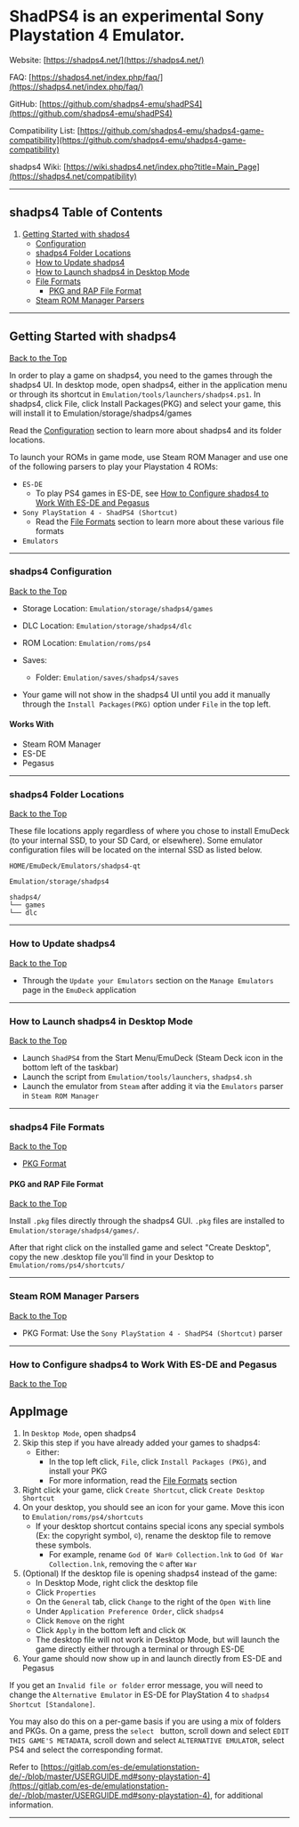 # ShadPS4 is an experimental Sony Playstation 4 Emulator.


Website: [https://shadps4.net/](https://shadps4.net/)

FAQ: [https://shadps4.net/index.php/faq/](https://shadps4.net/index.php/faq/)

GitHub: [https://github.com/shadps4-emu/shadPS4](https://github.com/shadps4-emu/shadPS4)

Compatibility List: [https://github.com/shadps4-emu/shadps4-game-compatibility](https://github.com/shadps4-emu/shadps4-game-compatibility)

shadps4 Wiki: [https://wiki.shadps4.net/index.php?title=Main_Page](https://shadps4.net/compatibility)

***

## shadps4 Table of Contents

1. [Getting Started with shadps4](#getting-started-with-shadps4)
    - [Configuration](#shadps4-configuration)
    - [shadps4 Folder Locations](#shadps4-folder-locations)
    - [How to Update shadps4](#how-to-update-shadps4)
    - [How to Launch shadps4 in Desktop Mode](#how-to-launch-shadps4-in-desktop-mode)
    - [File Formats](#shadps4-file-formats)
        - [PKG and RAP File Format](#pkg-and-rap-file-format)
    - [Steam ROM Manager Parsers](#steam-rom-manager-parsers)

***

## Getting Started with shadps4
[Back to the Top](#shadps4-table-of-contents)

In order to play a game on shadps4, you need to the games through the shadps4 UI. In desktop mode, open shadps4, either in the application menu or through its shortcut in `Emulation/tools/launchers/shadps4.ps1`. In shadps4, click File, click Install Packages(PKG) and select your game, this will install it to Emulation/storage/shadps4/games

Read the [Configuration](#shadps4-configuration) section to learn more about shadps4 and its folder locations.

To launch your ROMs in game mode, use Steam ROM Manager and use one of the following parsers to play your Playstation 4 ROMs:

* `ES-DE`
    * To play PS4 games in ES-DE, see [How to Configure shadps4 to Work With ES-DE and Pegasus](#how-to-configure-shadps4-to-work-with-es-de-and-pegasus)
* `Sony PlayStation 4 - ShadPS4 (Shortcut)`
    * Read the [File Formats](#shadps4-file-formats) section to learn more about these various file formats
* `Emulators`

***

### shadps4 Configuration
[Back to the Top](#shadps4-table-of-contents)

* Storage Location: `Emulation/storage/shadps4/games`
* DLC Location: `Emulation/storage/shadps4/dlc`
* ROM Location: `Emulation/roms/ps4`
* Saves:
    * Folder: `Emulation/saves/shadps4/saves`

* Your game will not show in the shadps4 UI until you add it manually through the `Install Packages(PKG)` option under `File` in the top left.

#### Works With
* Steam ROM Manager
* ES-DE
* Pegasus

***

### shadps4 Folder Locations
[Back to the Top](#shadps4-table-of-contents)

These file locations apply regardless of where you chose to install EmuDeck (to your internal SSD, to your SD Card, or elsewhere). Some emulator configuration files will be located on the internal SSD as listed below.

`HOME/EmuDeck/Emulators/shadps4-qt`

`Emulation/storage/shadps4`

```
shadps4/
└── games
└── dlc
```

***

### How to Update shadps4
[Back to the Top](#shadps4-table-of-contents)

* Through the `Update your Emulators` section on the `Manage Emulators` page in the `EmuDeck` application

***

### How to Launch shadps4 in Desktop Mode
[Back to the Top](#shadps4-table-of-contents)

* Launch `ShadPS4` from the Start Menu/EmuDeck (Steam Deck icon in the bottom left of the taskbar)
* Launch the script from `Emulation/tools/launchers`, `shadps4.sh`
* Launch the emulator from `Steam` after adding it via the `Emulators` parser in `Steam ROM Manager`

***

### shadps4 File Formats
[Back to the Top](#shadps4-table-of-contents)

- [PKG Format](#pkg-and-rap-file-format)

#### PKG and RAP File Format
[Back to the Top](#shadps4-file-formats)

Install `.pkg` files directly through the shadps4 GUI. `.pkg` files are installed to `Emulation/storage/shadps4/games/`.

After that right click on the installed game and select "Create Desktop", copy the new .desktop file you'll find in your Desktop to `Emulation/roms/ps4/shortcuts/`

***

### Steam ROM Manager Parsers
[Back to the Top](#shadps4-table-of-contents)

* PKG Format: Use the `Sony PlayStation 4 - ShadPS4 (Shortcut)` parser

***

### How to Configure shadps4 to Work With ES-DE and Pegasus
[Back to the Top](#shadps4-table-of-contents)

## AppImage

1. In `Desktop Mode`, open shadps4
2. Skip this step if you have already added your games to shadps4:
    * Either:
        * In the top left click, `File`, click `Install Packages (PKG)`, and install your PKG
        * For more information, read the [File Formats](#shadps4-file-formats) section
3. Right click your game, click `Create Shortcut`, click `Create Desktop Shortcut`
4. On your desktop, you should see an icon for your game. Move this icon to `Emulation/roms/ps4/shortcuts`
    * If your desktop shortcut contains special icons any special symbols (Ex: the copyright symbol, `©`), rename the desktop file to remove these symbols.
        * For example, rename `God Of War® Collection.lnk` to `God Of War Collection.lnk`, removing the `©` after `War`
5. (Optional) If the desktop file is opening shadps4 instead of the game:
    * In Desktop Mode, right click the desktop file
    * Click `Properties`
    * On the `General` tab, click `Change` to the right of the `Open With` line
    * Under `Application Preference Order`, click `shadps4`
    * Click `Remove` on the right
    * Click `Apply` in the bottom left and click `OK`
    * The desktop file will not work in Desktop Mode, but will launch the game directly either through a terminal or through ES-DE
6. Your game should now show up in and launch directly from ES-DE and Pegasus

If you get an `Invalid file or folder` error message, you will need to change the `Alternative Emulator` in ES-DE for PlayStation 4 to `shadps4 Shortcut [Standalone]`.

You may also do this on a per-game basis if you are using a mix of folders and PKGs. On a game, press the `select ` button, scroll down and select `EDIT THIS GAME'S METADATA`, scroll down and select `ALTERNATIVE EMULATOR`, select PS4 and select the corresponding format.

Refer to [https://gitlab.com/es-de/emulationstation-de/-/blob/master/USERGUIDE.md#sony-playstation-4](https://gitlab.com/es-de/emulationstation-de/-/blob/master/USERGUIDE.md#sony-playstation-4), for additional information.

***
